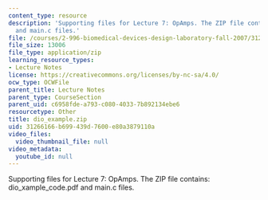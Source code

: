 ```yaml
---
content_type: resource
description: 'Supporting files for Lecture 7: OpAmps. The ZIP file contains: dio_xample_code.pdf
  and main.c files.'
file: /courses/2-996-biomedical-devices-design-laboratory-fall-2007/31266166b699439d7600e80a3879110a_dio_example.zip
file_size: 13006
file_type: application/zip
learning_resource_types:
- Lecture Notes
license: https://creativecommons.org/licenses/by-nc-sa/4.0/
ocw_type: OCWFile
parent_title: Lecture Notes
parent_type: CourseSection
parent_uid: c6958fde-a793-c080-4033-7b892134ebe6
resourcetype: Other
title: dio_example.zip
uid: 31266166-b699-439d-7600-e80a3879110a
video_files:
  video_thumbnail_file: null
video_metadata:
  youtube_id: null
---
```

Supporting files for Lecture 7: OpAmps. The ZIP file contains: dio_xample_code.pdf and main.c files.